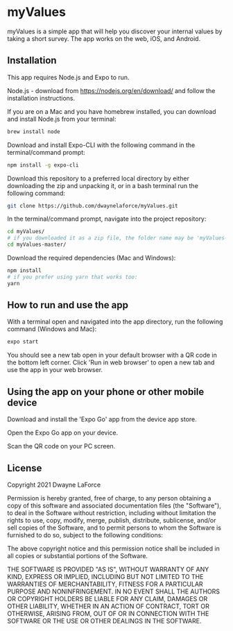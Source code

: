 # myValues

myValues is a simple app that will help you discover your internal values by taking a short survey.  The app works on the web, iOS, and Android.


## Installation

This app requires Node.js and Expo to run.

Node.js - download from https://nodejs.org/en/download/ and follow the installation instructions.

If you are on a Mac and you have homebrew installed, you can download and install Node.js from your terminal:

```bash
brew install node
```

Download and install Expo-CLI with the following command in the terminal/command prompt:

```bash
npm install -g expo-cli
```

Download this repository to a preferred local directory by either downloading the zip and unpacking it, or in a bash terminal run the following command:

```bash
git clone https://github.com/dwaynelaforce/myValues.git
```

In the terminal/command prompt, navigate into the project repository:

```bash
cd myValues/
# if you downloaded it as a zip file, the folder name may be 'myValues-master'
cd myValues-master/
```

Download the required dependencies (Mac and Windows):

```bash
npm install
# if you prefer using yarn that works too:
yarn
```

## How to run and use the app

With a terminal open and navigated into the app directory, run the following command (Windows and Mac):

```bash
expo start
```

You should see a new tab open in your default browser with a QR code in the bottom left corner.  Click 'Run in web browser' to open a new tab and use the app in your web browser.

## Using the app on your phone or other mobile device

Download and install the 'Expo Go' app from the device app store.

Open the Expo Go app on your device.

Scan the QR code on your PC screen.

## License

Copyright 2021 Dwayne LaForce

Permission is hereby granted, free of charge, to any person obtaining a copy of this software and associated documentation files (the "Software"), to deal in the Software without restriction, including without limitation the rights to use, copy, modify, merge, publish, distribute, sublicense, and/or sell copies of the Software, and to permit persons to whom the Software is furnished to do so, subject to the following conditions:

The above copyright notice and this permission notice shall be included in all copies or substantial portions of the Software.

THE SOFTWARE IS PROVIDED "AS IS", WITHOUT WARRANTY OF ANY KIND, EXPRESS OR IMPLIED, INCLUDING BUT NOT LIMITED TO THE WARRANTIES OF MERCHANTABILITY, FITNESS FOR A PARTICULAR PURPOSE AND NONINFRINGEMENT. IN NO EVENT SHALL THE AUTHORS OR COPYRIGHT HOLDERS BE LIABLE FOR ANY CLAIM, DAMAGES OR OTHER LIABILITY, WHETHER IN AN ACTION OF CONTRACT, TORT OR OTHERWISE, ARISING FROM, OUT OF OR IN CONNECTION WITH THE SOFTWARE OR THE USE OR OTHER DEALINGS IN THE SOFTWARE.